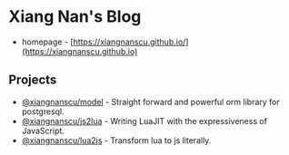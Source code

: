 # Xiang Nan's Blog
- homepage - [https://xiangnanscu.github.io/](https://xiangnanscu.github.io)
## Projects
- [@xiangnanscu/model](https://xiangnanscu.github.io/model/) - Straight forward and powerful orm library for postgresql.
- [@xiangnanscu/js2lua](https://xiangnanscu.github.io/js2lua/) - Writing LuaJIT with the expressiveness of JavaScript.
- [@xiangnanscu/lua2js](https://xiangnanscu.github.io/lua2js/) - Transform lua to js literally.


